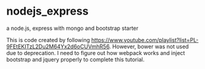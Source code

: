 # nodejs_express
a node.js, express with mongo and bootstrap starter

This is code created by following https://www.youtube.com/playlist?list=PL-9FEtEKITzL2Du2M64Yx2d6oCUVmhR56. However, bower was not used due to deprecation. I need to figure out how webpack works and inject bootstrap and jquery properly to complete this tutorial.
